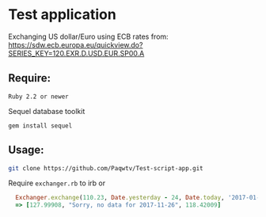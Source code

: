# Test application
Exchanging US dollar/Euro using ECB rates from:
https://sdw.ecb.europa.eu/quickview.do?SERIES_KEY=120.EXR.D.USD.EUR.SP00.A

## Require:

    Ruby 2.2 or newer

Sequel database toolkit

    gem install sequel

## Usage:

```bash
git clone https://github.com/Paqwtv/Test-script-app.git
```

Require `exchanger.rb` to irb or 

```ruby
  Exchanger.exchange(110.23, Date.yesterday - 24, Date.today, '2017-01-25')
  => [127.99908, "Sorry, no data for 2017-11-26", 118.42009]
```
